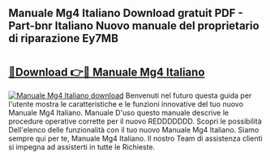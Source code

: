 ## Manuale Mg4 Italiano Download gratuit PDF - Part-bnr Italiano Nuovo manuale del proprietario di riparazione Ey7MB

# <h2><a href="http://dfdzmb.blite.top/?on=Manuale+Mg4+Italiano">🔗Download 👉🔴 Manuale Mg4 Italiano</a></h2>

[![Manuale Mg4 Italiano download](https://i.imgur.com/lujVjoI.png)](http://dfdzmb.blite.top/?on=Manuale+Mg4+Italiano)
Benvenuti nel futuro questa guida per l'utente mostra le caratteristiche e le funzioni innovative del tuo nuovo Manuale Mg4 Italiano. Manuale D'uso questo manuale descrive le procedure operative corrette per il nuovo REDDDDDDD. Scopri le possibilità Dell'elenco delle funzionalità con il tuo nuovo Manuale Mg4 Italiano. Siamo sempre qui per te, Manuale Mg4 Italiano. Il nostro Team di assistenza clienti si impegna ad assisterti in tutte le Richieste.
